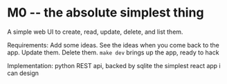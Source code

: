M0 -- the absolute simplest thing
=================================

A simple web UI to create, read, update, delete, and list them.

Requirements:
    Add some ideas.
    See the ideas when you come back to the app.
    Update them.
    Delete them.
    `make dev` brings up the app, ready to hack
    

Implementation:
    python REST api, backed by sqlite
    the simplest react app i can design
